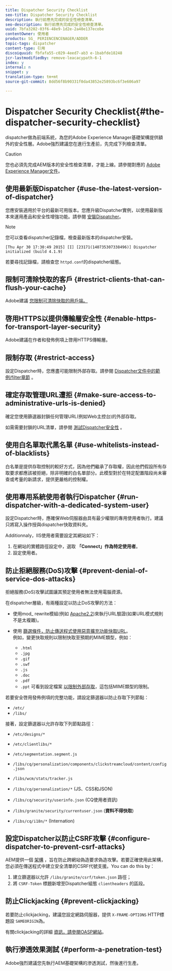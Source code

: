 ```yaml
---
title: Dispatcher Security Checklist
seo-title: Dispatcher Security Checklist
description: 執行前應先完成的安全性檢查清單。
seo-description: 執行前應先完成的安全性檢查清單。
uuid: 7bfa3202-03f6-48e9-1d2e-2a40e137ecobe
contentOwner: 使用者
products: SG_ PERIENCENCENAGER/ADDER
topic-tags: dispatcher
content-type: 引用
discoiquuid: fbfafa55-c029-4eed7-ab3 e-1babfde18248
jcr-lastmodifiedby: remove-leacacypath-6-1
index: y
internal: n
snippet: y
translation-type: tm+mt
source-git-commit: 8dd56f8b90331f0da43852e25893bc6f3e606a97

---
```



# Dispatcher Security Checklist{#the-dispatcher-security-checklist}

<!-- 

Comment Type: remark
Last Modified By: unknown unknown (ims-author-00AF43764F54BE740A490D44@AdobeID)
Last Modified Date: 2015-06-05T05:14:35.365-0400

<p>Food for thought listed on <a href="https://jira.corp.adobe.com/browse/DOC-5649">DOC-5649</a>. To be considered while proof-reading.</p> 
<p> </p>

 -->

dispatcher做為前端系統，為您的Adobe Experience Manager基礎架構提供額外的安全性層。Adobe強烈建議您在進行生產前，先完成下列檢查清單。

>[!CAUTION]
>
>您也必須先完成AEM版本的安全性檢查清單，才能上線。請參閱對應的 [Adobe Experience Manager文件](https://helpx.adobe.com/experience-manager/6-3/sites/administering/using/security-checklist.html)。

## 使用最新版Dispatcher {#use-the-latest-version-of-dispatcher}

您應安裝適用於平台的最新可用版本。您應升級Dispatcher實例，以使用最新版本來運用產品和安全性增強功能。請參閱 [安裝Dispatcher](dispatcher-install.md)。

>[!NOTE]
>
>您可以查看dispatcher記錄檔，檢查最新版本的dispatcher安裝。
>
>`[Thu Apr 30 17:30:49 2015] [I] [23171(140735307338496)] Dispatcher initialized (build 4.1.9)`
>
>若要尋找記錄檔，請檢查您 `httpd.conf`的dispatcher組態。

## 限制可清除快取的客戶 {#restrict-clients-that-can-flush-your-cache}

Adobe建議 [您限制可清除快取的用戶端。](dispatcher-configuration.md#limiting-the-clients-that-can-flush-the-cache)

## 啓用HTTPS以提供傳輸層安全性 {#enable-https-for-transport-layer-security}

Adobe建議在作者和發佈例項上啓用HTTPS傳輸層。

<!-- 

Comment Type: remark
Last Modified By: unknown unknown (ims-author-00AF43764F54BE740A490D44@AdobeID)
Last Modified Date: 2015-06-26T04:41:28.841-0400

<p>Recommended to have SSL termination, front end SSL.</p> 
<p>Question is do we want to have SSL communication between dispatcher and AEM instances (publish and/or author).</p> 
<p>We might want to have two items:</p> 
<ul> 
 <li>MUST HTTPS clients -&gt; dispatcher / load balancer</li> 
 <li>NICE load balancer -&gt; dispatcher<br /> </li> 
 <li>NICE dispatcher -&gt; instances if sensitive information such as credit cards / or infrastructure requirements such as DMZ</li> 
</ul>

 -->

## 限制存取 {#restrict-access}

設定Dispatcher時，您應盡可能限制外部存取。請參閱 [Dispatcher文件中的範例/filter章節](dispatcher-configuration.md#main-pars_184_1_title) 。

## 確定存取管理URL遭拒 {#make-sure-access-to-administrative-urls-is-denied}

確定您使用篩選器封鎖任何管理URL(例如Web主控台)的外部存取。

如需需要封鎖的URL清單，請參閱 [測試Dispatcher安全性](dispatcher-configuration.md#testing-dispatcher-security) 。

## 使用白名單取代黑名單 {#use-whitelists-instead-of-blacklists}

白名單是提供存取控制的較好方式，因為他們繼承了存取權，因此他們假設所有存取要求都應該被拒絕，除非明確的白名單部分。此模型對於在特定配置階段尚未審查或考量的新請求，提供更嚴格的控制權。

## 使用專用系統使用者執行Dispatcher {#run-dispatcher-with-a-dedicated-system-user}

設定Dispatcher時，應確保Web伺服器由具有最少權限的專用使用者執行。建議只將寫入操作授與dispatcher快取資料夾。

Additionnaly，IIS使用者需要設定其網站如下：

1. 在網站的實體路徑設定中，選取 **「Connect」作為特定使用者**。
1. 設定使用者。

## 防止拒絕服務(DoS)攻擊 {#prevent-denial-of-service-dos-attacks}

拒絕服務(DoS)攻擊試圖讓其預定使用者無法使用電腦資源。

在dispatcher層級，有兩種設定以防止DoS攻擊的方法： [](https://docs.adobe.com/content/docs/en/dispatcher.html#/filter (濾鏡))

* 使用mod_ rewrite模組(例如 [Apache2.2](https://httpd.apache.org/docs/2.2/mod/mod_rewrite.html))來執行URL驗證(如果URL模式規則不是太複雜)。

* 使用 [篩選條件，防止傳送程式使用惡意擴充功能快取URL](dispatcher-configuration.md#configuring-access-to-conten-tfilter)。\
   例如，變更快取規則以限制快取至預期的MIME類型，例如：

   * `.html`
   * `.jpg`
   * `.gif`
   * `.swf`
   * `.js`
   * `.doc`
   * `.pdf`
   * `.ppt`
   可看到設定檔案 [以限制外部存取](#restrict-access)，這包括MIME類型的限制。

若要安全啓用發佈例項的完整功能，請設定篩選器以防止存取下列節點：

* `/etc/`
* `/libs/`

接著，設定篩選器以允許存取下列節點路徑：

* `/etc/designs/*`
* `/etc/clientlibs/*`
* `/etc/segmentation.segment.js`
* `/libs/cq/personalization/components/clickstreamcloud/content/config.json`
* `/libs/wcm/stats/tracker.js`
* `/libs/cq/personalization/*` (JS、CSS和JSON)
* `/libs/cq/security/userinfo.json` (CQ使用者資訊)
* `/libs/granite/security/currentuser.json` (**資料不得快取**)

* `/libs/cq/i18n/*` (Internation)

<!-- 

Comment Type: remark
Last Modified By: unknown unknown (ims-author-00AF43764F54BE740A490D44@AdobeID)
Last Modified Date: 2015-06-26T04:38:17.016-0400

<p>We need to highlight whether a path applies to all versions or specific ones.<br /> </p>

 -->

## 設定Dispatcher以防止CSRF攻擊 {#configure-dispatcher-to-prevent-csrf-attacks}

AEM提供一個 [架構](https://helpx.adobe.com/experience-manager/6-3/sites/administering/using/security-checklist.html#verification-steps) ，旨在防止跨網站偽造要求偽造攻擊。若要正確使用此架構，您必須在傳送程式中建立安全清單的CSRF代號支援。You can do this by：

1. 建立篩選器以允許 `/libs/granite/csrf/token.json` 路徑；
1. 將 `CSRF-Token` 標題新增至Dispatcher組態 `clientheaders` 的區段。

## 防止Clickjacking {#prevent-clickjacking}

若要防止clickjacking，建議您設定網路伺服器，提供 `X-FRAME-OPTIONS` HTTP標題設 `SAMEORIGIN`為。

有關clickjacking的詳細 [資訊，請參閱OASP網站](https://www.owasp.org/index.php/Clickjacking)。

## 執行滲透效果測試 {#perform-a-penetration-test}

Adobe強烈建議您先執行AEM基礎架構的滲透測試，然後進行生產。

